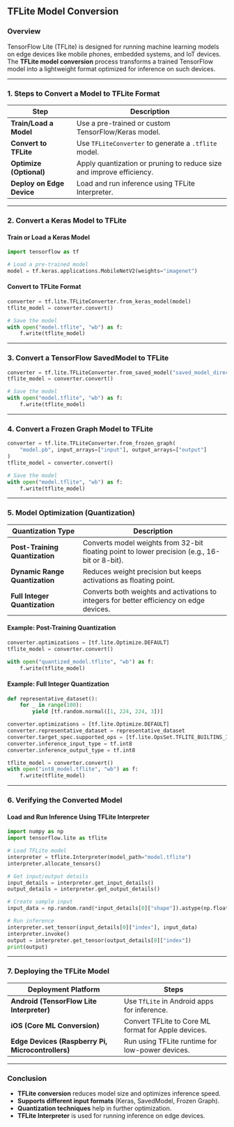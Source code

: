 ## **TFLite Model Conversion**  

### **Overview**  
TensorFlow Lite (TFLite) is designed for running machine learning models on edge devices like mobile phones, embedded systems, and IoT devices. The **TFLite model conversion** process transforms a trained TensorFlow model into a lightweight format optimized for inference on such devices.  

---

### **1. Steps to Convert a Model to TFLite Format**  

| **Step** | **Description** |
|----------|----------------|
| **Train/Load a Model** | Use a pre-trained or custom TensorFlow/Keras model. |
| **Convert to TFLite** | Use `TFLiteConverter` to generate a `.tflite` model. |
| **Optimize (Optional)** | Apply quantization or pruning to reduce size and improve efficiency. |
| **Deploy on Edge Device** | Load and run inference using TFLite Interpreter. |

---

### **2. Convert a Keras Model to TFLite**  

#### **Train or Load a Keras Model**  
```python
import tensorflow as tf

# Load a pre-trained model
model = tf.keras.applications.MobileNetV2(weights="imagenet")
```

#### **Convert to TFLite Format**  
```python
converter = tf.lite.TFLiteConverter.from_keras_model(model)
tflite_model = converter.convert()

# Save the model
with open("model.tflite", "wb") as f:
    f.write(tflite_model)
```

---

### **3. Convert a TensorFlow SavedModel to TFLite**  

```python
converter = tf.lite.TFLiteConverter.from_saved_model("saved_model_directory")
tflite_model = converter.convert()

# Save the model
with open("model.tflite", "wb") as f:
    f.write(tflite_model)
```

---

### **4. Convert a Frozen Graph Model to TFLite**  

```python
converter = tf.lite.TFLiteConverter.from_frozen_graph(
    "model.pb", input_arrays=["input"], output_arrays=["output"]
)
tflite_model = converter.convert()

# Save the model
with open("model.tflite", "wb") as f:
    f.write(tflite_model)
```

---

### **5. Model Optimization (Quantization)**  

| **Quantization Type** | **Description** |
|----------------------|----------------|
| **Post-Training Quantization** | Converts model weights from 32-bit floating point to lower precision (e.g., 16-bit or 8-bit). |
| **Dynamic Range Quantization** | Reduces weight precision but keeps activations as floating point. |
| **Full Integer Quantization** | Converts both weights and activations to integers for better efficiency on edge devices. |

#### **Example: Post-Training Quantization**  
```python
converter.optimizations = [tf.lite.Optimize.DEFAULT]
tflite_model = converter.convert()

with open("quantized_model.tflite", "wb") as f:
    f.write(tflite_model)
```

#### **Example: Full Integer Quantization**  
```python
def representative_dataset():
    for _ in range(100):
        yield [tf.random.normal([1, 224, 224, 3])]

converter.optimizations = [tf.lite.Optimize.DEFAULT]
converter.representative_dataset = representative_dataset
converter.target_spec.supported_ops = [tf.lite.OpsSet.TFLITE_BUILTINS_INT8]
converter.inference_input_type = tf.int8
converter.inference_output_type = tf.int8

tflite_model = converter.convert()
with open("int8_model.tflite", "wb") as f:
    f.write(tflite_model)
```

---

### **6. Verifying the Converted Model**  

#### **Load and Run Inference Using TFLite Interpreter**  
```python
import numpy as np
import tensorflow.lite as tflite

# Load TFLite model
interpreter = tflite.Interpreter(model_path="model.tflite")
interpreter.allocate_tensors()

# Get input/output details
input_details = interpreter.get_input_details()
output_details = interpreter.get_output_details()

# Create sample input
input_data = np.random.rand(*input_details[0]["shape"]).astype(np.float32)

# Run inference
interpreter.set_tensor(input_details[0]["index"], input_data)
interpreter.invoke()
output = interpreter.get_tensor(output_details[0]["index"])
print(output)
```

---

### **7. Deploying the TFLite Model**  

| **Deployment Platform** | **Steps** |
|------------------------|-----------|
| **Android (TensorFlow Lite Interpreter)** | Use `TfLite` in Android apps for inference. |
| **iOS (Core ML Conversion)** | Convert TFLite to Core ML format for Apple devices. |
| **Edge Devices (Raspberry Pi, Microcontrollers)** | Run using TFLite runtime for low-power devices. |

---

### **Conclusion**  
- **TFLite conversion** reduces model size and optimizes inference speed.  
- **Supports different input formats** (Keras, SavedModel, Frozen Graph).  
- **Quantization techniques** help in further optimization.  
- **TFLite Interpreter** is used for running inference on edge devices.